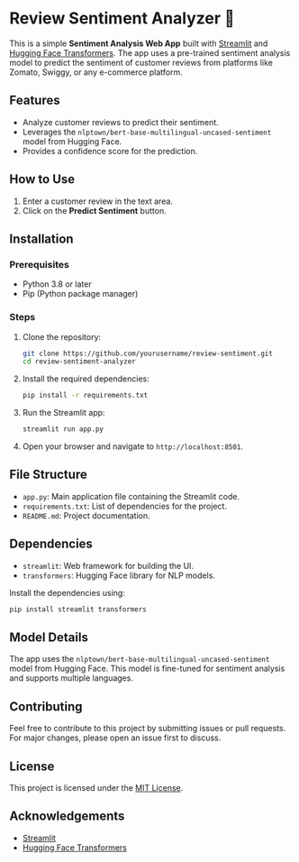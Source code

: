 # Review Sentiment Analyzer 🎯

This is a simple **Sentiment Analysis Web App** built with [Streamlit](https://streamlit.io/) and [Hugging Face Transformers](https://huggingface.co/transformers/). The app uses a pre-trained sentiment analysis model to predict the sentiment of customer reviews from platforms like Zomato, Swiggy, or any e-commerce platform.

## Features
- Analyze customer reviews to predict their sentiment.
- Leverages the `nlptown/bert-base-multilingual-uncased-sentiment` model from Hugging Face.
- Provides a confidence score for the prediction.

## How to Use
1. Enter a customer review in the text area.
2. Click on the **Predict Sentiment** button.


## Installation

### Prerequisites
- Python 3.8 or later
- Pip (Python package manager)

### Steps
1. Clone the repository:
   ```bash
   git clone https://github.com/yourusername/review-sentiment.git
   cd review-sentiment-analyzer
   ```

2. Install the required dependencies:
   ```bash
   pip install -r requirements.txt
   ```

3. Run the Streamlit app:
   ```bash
   streamlit run app.py
   ```

4. Open your browser and navigate to `http://localhost:8501`.

## File Structure
- `app.py`: Main application file containing the Streamlit code.
- `requirements.txt`: List of dependencies for the project.
- `README.md`: Project documentation.

## Dependencies
- `streamlit`: Web framework for building the UI.
- `transformers`: Hugging Face library for NLP models.

Install the dependencies using:
```bash
pip install streamlit transformers
```

## Model Details
The app uses the `nlptown/bert-base-multilingual-uncased-sentiment` model from Hugging Face. This model is fine-tuned for sentiment analysis and supports multiple languages.


## Contributing
Feel free to contribute to this project by submitting issues or pull requests. For major changes, please open an issue first to discuss.

## License
This project is licensed under the [MIT License](LICENSE).

## Acknowledgements
- [Streamlit](https://streamlit.io/)
- [Hugging Face Transformers](https://huggingface.co/transformers/)
```
